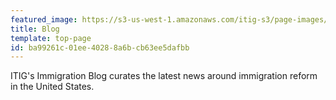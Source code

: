 ```yaml
---
featured_image: https://s3-us-west-1.amazonaws.com/itig-s3/page-images/notebooks_colorized.png
title: Blog
template: top-page
id: ba99261c-01ee-4028-8a6b-cb63ee5dafbb
---
```

ITIG's Immigration Blog curates the latest news around immigration reform in the United States.